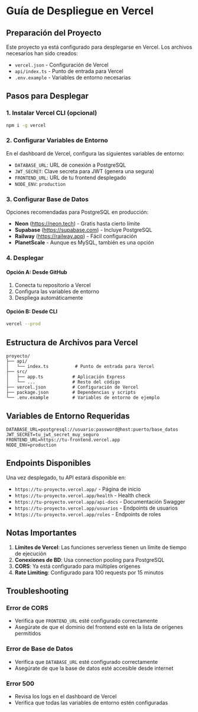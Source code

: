 # Guía de Despliegue en Vercel

## Preparación del Proyecto

Este proyecto ya está configurado para desplegarse en Vercel. Los archivos necesarios han sido creados:

- `vercel.json` - Configuración de Vercel
- `api/index.ts` - Punto de entrada para Vercel
- `.env.example` - Variables de entorno necesarias

## Pasos para Desplegar

### 1. Instalar Vercel CLI (opcional)
```bash
npm i -g vercel
```

### 2. Configurar Variables de Entorno

En el dashboard de Vercel, configura las siguientes variables de entorno:

- `DATABASE_URL`: URL de conexión a PostgreSQL
- `JWT_SECRET`: Clave secreta para JWT (genera una segura)
- `FRONTEND_URL`: URL de tu frontend desplegado
- `NODE_ENV`: `production`

### 3. Configurar Base de Datos

Opciones recomendadas para PostgreSQL en producción:

- **Neon** (https://neon.tech) - Gratis hasta cierto límite
- **Supabase** (https://supabase.com) - Incluye PostgreSQL
- **Railway** (https://railway.app) - Fácil configuración
- **PlanetScale** - Aunque es MySQL, también es una opción

### 4. Desplegar

#### Opción A: Desde GitHub
1. Conecta tu repositorio a Vercel
2. Configura las variables de entorno
3. Despliega automáticamente

#### Opción B: Desde CLI
```bash
vercel --prod
```

## Estructura de Archivos para Vercel

```
proyecto/
├── api/
│   └── index.ts          # Punto de entrada para Vercel
├── src/
│   ├── app.ts           # Aplicación Express
│   └── ...              # Resto del código
├── vercel.json          # Configuración de Vercel
├── package.json         # Dependencias y scripts
└── .env.example         # Variables de entorno de ejemplo
```

## Variables de Entorno Requeridas

```env
DATABASE_URL=postgresql://usuario:password@host:puerto/base_datos
JWT_SECRET=tu_jwt_secret_muy_seguro
FRONTEND_URL=https://tu-frontend.vercel.app
NODE_ENV=production
```

## Endpoints Disponibles

Una vez desplegado, tu API estará disponible en:

- `https://tu-proyecto.vercel.app/` - Página de inicio
- `https://tu-proyecto.vercel.app/health` - Health check
- `https://tu-proyecto.vercel.app/api-docs` - Documentación Swagger
- `https://tu-proyecto.vercel.app/usuarios` - Endpoints de usuarios
- `https://tu-proyecto.vercel.app/roles` - Endpoints de roles

## Notas Importantes

1. **Límites de Vercel**: Las funciones serverless tienen un límite de tiempo de ejecución
2. **Conexiones de BD**: Usa connection pooling para PostgreSQL
3. **CORS**: Ya está configurado para múltiples orígenes
4. **Rate Limiting**: Configurado para 100 requests por 15 minutos

## Troubleshooting

### Error de CORS
- Verifica que `FRONTEND_URL` esté configurado correctamente
- Asegúrate de que el dominio del frontend esté en la lista de orígenes permitidos

### Error de Base de Datos
- Verifica que `DATABASE_URL` esté configurado correctamente
- Asegúrate de que la base de datos esté accesible desde internet

### Error 500
- Revisa los logs en el dashboard de Vercel
- Verifica que todas las variables de entorno estén configuradas